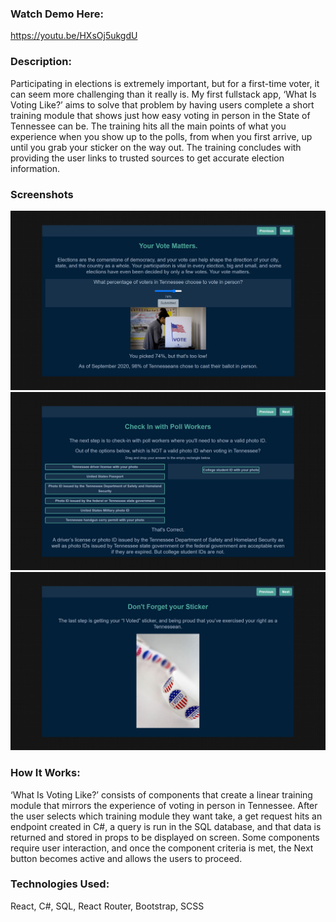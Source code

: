 ### Watch Demo Here: 
https://youtu.be/HXsOj5ukgdU

### Description:
Participating in elections is extremely important, but for a first-time voter, it can seem more challenging than it really is. My first fullstack app, ‘What Is Voting Like?’ aims to solve that problem by having users complete a short training module that shows just how easy voting in person in the State of Tennessee can be. The training hits all the main points of what you experience when you show up to the polls, from when you first arrive, up until you grab your sticker on the way out. The training concludes with providing the user links to trusted sources to get accurate election information.

### Screenshots
![Project Screenshot](/whatisvotinglike.ui/src/images/screenshot-1.JPG)
![Project Screenshot](/whatisvotinglike.ui/src/images/screenshot-2.JPG)
![Project Screenshot](/whatisvotinglike.ui/src/images/screenshot-3.JPG)

### How It Works:
‘What Is Voting Like?’ consists of components that create a linear training module that mirrors the experience of voting in person in Tennessee. After the user selects which training module they want take, a get request hits an endpoint created in C#, a query is run in the SQL database, and that data is returned and stored in props to be displayed on screen. Some components require user interaction, and once the component criteria is met, the Next button becomes active and allows the users to proceed.  

### Technologies Used:
React, C#, SQL, React Router, Bootstrap, SCSS
